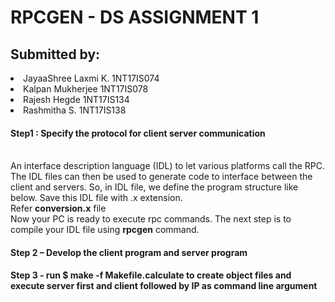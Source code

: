 # RPCGEN - DS ASSIGNMENT 1

<h2>Submitted by:</h2>
<li>JayaaShree Laxmi K. 1NT17IS074</li>
<li>Kalpan Mukherjee 1NT17IS078</li>
<li>Rajesh Hegde 1NT17IS134</li>
<li>Rashmitha S. 1NT17IS138</li>

<h4>Step1  : Specify the protocol for client server communication</h4>
<br>
An interface description language (IDL) to let various platforms call the RPC. The IDL files can then be used to generate code to interface between the client and servers. So, in IDL file, we define the program structure like below. Save this IDL file with .x extension.
<br>
Refer <b>conversion.x</b> file
<br>
Now your PC is ready to execute rpc commands. The next step is to compile your IDL file using <b>rpcgen</b> command.
<br>
<h4>Step 2 – Develop the client program and server program</h4>
<h4>Step 3 - run <b>$ make -f Makefile.calculate</b> to create object files and execute server first and client followed by IP as command line argument</h4>
